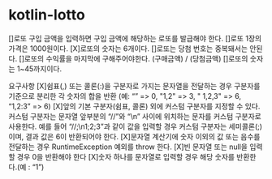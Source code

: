 # kotlin-lotto

[]로또 구입 금액을 입력하면 구입 금액에 해당하는 로또를 발급해야 한다.
[]로또 1장의 가격은 1000원이다.
[X]로또의 숫자는 6개이다.
[]로또는 당첨 번호는 중복돼서는 안된다.
[]로또의 수익률을 마지막에 구해주어야한다. (구매금액) / (당첨금액)
[]로또의 숫자는 1~45까지이다.

요구사항
[X]쉼표(,) 또는 콜론(:)을 구분자로 가지는 문자열을 전달하는 경우 구분자를 기준으로 분리한 각 숫자의 합을 반환 (예: “” => 0, "1,2" => 3, "
1,2,3" => 6, “1,2:3” => 6)
[X]앞의 기본 구분자(쉼표, 콜론) 외에 커스텀 구분자를 지정할 수 있다. 커스텀 구분자는 문자열 앞부분의 “//”와 “\n” 사이에 위치하는 문자를 커스텀 구분자로 사용한다.
예를 들어 “//;\n1;2;3”과 같이 값을 입력할 경우 커스텀 구분자는 세미콜론(;)이며, 결과 값은 6이 반환되어야 한다.
[X]문자열 계산기에 숫자 이외의 값 또는 음수를 전달하는 경우 RuntimeException 예외를 throw 한다.
[X]빈 문자열 또는 null을 입력할 경우 0을 반환해야 한다
[X]숫자 하나를 문자열로 입력할 경우 해당 숫자를 반환한다.(예 : “1”)